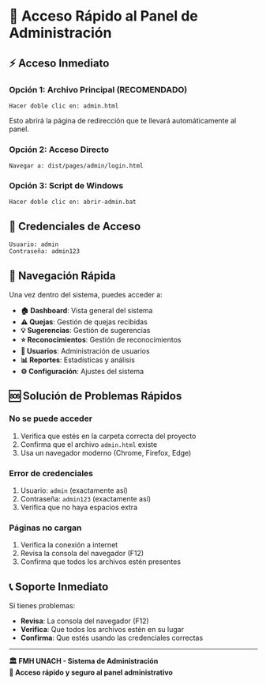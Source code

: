 # 🚀 Acceso Rápido al Panel de Administración

## ⚡ **Acceso Inmediato**

### **Opción 1: Archivo Principal (RECOMENDADO)**
```
Hacer doble clic en: admin.html
```
Esto abrirá la página de redirección que te llevará automáticamente al panel.

### **Opción 2: Acceso Directo**
```
Navegar a: dist/pages/admin/login.html
```

### **Opción 3: Script de Windows**
```
Hacer doble clic en: abrir-admin.bat
```

## 🔑 **Credenciales de Acceso**

```
Usuario: admin
Contraseña: admin123
```

## 📱 **Navegación Rápida**

Una vez dentro del sistema, puedes acceder a:

- **🏠 Dashboard**: Vista general del sistema
- **⚠️ Quejas**: Gestión de quejas recibidas
- **💡 Sugerencias**: Gestión de sugerencias
- **⭐ Reconocimientos**: Gestión de reconocimientos
- **👥 Usuarios**: Administración de usuarios
- **📊 Reportes**: Estadísticas y análisis
- **⚙️ Configuración**: Ajustes del sistema

## 🆘 **Solución de Problemas Rápidos**

### **No se puede acceder**
1. Verifica que estés en la carpeta correcta del proyecto
2. Confirma que el archivo `admin.html` existe
3. Usa un navegador moderno (Chrome, Firefox, Edge)

### **Error de credenciales**
1. Usuario: `admin` (exactamente así)
2. Contraseña: `admin123` (exactamente así)
3. Verifica que no haya espacios extra

### **Páginas no cargan**
1. Verifica la conexión a internet
2. Revisa la consola del navegador (F12)
3. Confirma que todos los archivos estén presentes

## 📞 **Soporte Inmediato**

Si tienes problemas:
- **Revisa**: La consola del navegador (F12)
- **Verifica**: Que todos los archivos estén en su lugar
- **Confirma**: Que estés usando las credenciales correctas

---

**🏛️ FMH UNACH - Sistema de Administración**  
**🚀 Acceso rápido y seguro al panel administrativo**


